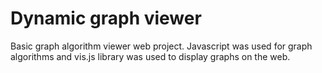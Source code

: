 # Dynamic graph viewer

Basic graph algorithm viewer web project. 
Javascript was used for graph algorithms and vis.js library was used to display graphs on the web.